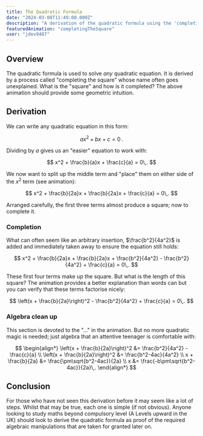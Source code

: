 ```yaml
---
title: The Quadratic Formula
date: "2024-03-08T11:49:00.000Z"
description: "A derivation of the quadratic formula using the 'completing the square' method"
featuredAnimation: "completingTheSquare"
user: "jdev9487"
---
```


## Overview

The quadratic formula is used to solve *any* quadratic equation. It is derived by a process called "completing the square" whose name often goes unexplained. What is the "square" and how is it completed? The above animation should provide some geometric intuition.

## Derivation

We can write any quadratic equation in this form:

$$
    ax^2 + bx + c = 0\,.
$$

Dividing by $a$ gives us an "easier" equation to work with: 

$$
x^2 + \frac{b}{a}x + \frac{c}{a} = 0\,.
$$

We now want to split up the middle term and "place" them on either side of the $x^2$ term (see animation):

$$
x^2 + \frac{b}{2a}x + \frac{b}{2a}x + \frac{c}{a} = 0\,.
$$

Arranged carefully, the first three terms almost produce a square; now to complete it.

### Completion

What can often seem like an arbitrary insertion, $\frac{b^2}{4a^2}$ is added and immediately taken away to ensure the equation still holds:

$$
x^2 + \frac{b}{2a}x + \frac{b}{2a}x + \frac{b^2}{4a^2} - \frac{b^2}{4a^2} + \frac{c}{a} = 0\,.
$$

These first four terms make up the square. But what is the length of this square? The animation provides a better explanation than words can but you can verify that these terms factorise nicely:

$$
\left(x + \frac{b}{2a}\right)^2 - \frac{b^2}{4a^2} + \frac{c}{a} = 0\,.
$$

### Algebra clean up

This section is devoted to the "$\dots$" in the animation. But no more quadratic magic is needed; just algebra that an attentive teenager is comfortable with:

$$
\begin{align*}
\left(x + \frac{b}{2a}\right)^2 &= \frac{b^2}{4a^2} - \frac{c}{a} \\
\left(x + \frac{b}{2a}\right)^2 &= \frac{b^2-4ac}{4a^2} \\
x + \frac{b}{2a} &= \frac{\pm\sqrt{b^2-4ac}}{2a} \\
x &= \frac{-b\pm\sqrt{b^2-4ac}}{2a}\,.
\end{align*}
$$

## Conclusion

For those who have not seen this derivation before it may seem like a lot of steps. Whilst that may be true, each one is simple (if not obvious). Anyone looking to study maths beyond compulsory level (A Levels upward in the UK) should look to derive the quadratic formula as proof of the required algebraic manipulations that are taken for granted later on.
